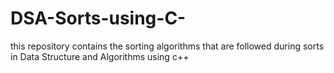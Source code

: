 # DSA-Sorts-using-C-
this repository contains the sorting algorithms that are followed during sorts in Data Structure and Algorithms using c++
